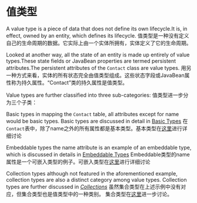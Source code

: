# 值类型

A value type is a piece of data that does not define its own lifecycle.It is, in effect, owned by an entity, which defines its lifecycle.
值类型是一种没有定义自己的生命周期的数据。它实际上由一个实体所拥有，实体定义了它的生命周期。

Looked at another way, all the state of an entity is made up entirely of value types.These state fields or JavaBean properties are termed persistent attributes.The persistent attributes of the `Contact` class are value types.
用另一种方式来看，实体的所有状态完全由值类型组成。这些状态字段或JavaBean属性称为持久属性。“Contact”类的持久属性是值类型。

Value types are further classified into three sub-categories:
值类型进一步分为三个子类：

Basic types in mapping the `Contact` table, all attributes except for name would be basic types. Basic types are discussed in detail in [Basic Types](#basic)
在`Contact`表中，除了name之外的所有属性都是基本类型。基本类型在[这里](#basic)进行详细讨论

Embeddable types the name attribute is an example of an embeddable type, which is discussed in details in [Embeddable Types](#embeddables)
Embeddable类型的name属性是一个可嵌入类型的例子。可嵌入类型在[这里](＃embeddables)进行详细讨论

Collection types although not featured in the aforementioned example, collection types are also a distinct category among value types. Collection types are further discussed in [_Collections_](#collections)
虽然集合类型在上述示例中没有对应，但集合类型也是值类型中的一种类别。 集合类型在[这里](＃collections)进一步讨论。


